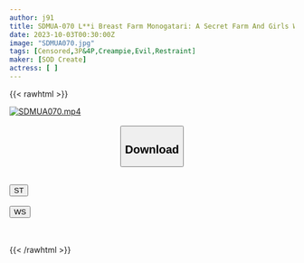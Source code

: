 ```yaml
---
author: j91
title: SDMUA-070 L**i Breast Farm Monogatari: A Secret Farm And Girls Who Are Seed And Bred
date: 2023-10-03T00:30:00Z
image: "SDMUA070.jpg"
tags: [Censored,3P&4P,Creampie,Evil,Restraint]
maker: [SOD Create]
actress: [ ]
---
```



{{< rawhtml >}}

<div class="video" data-videoid="BaBG3BQlqlFmdD">
    <a href="javascript:;">
        <img src="https://my.j91.asia/posts/SDMUA070/SDMUA070.jpg" width="WIDTH" height="HEIGHT" alt="SDMUA070.mp4" loading="lazy">
    </a>
</div>

<script type="text/javascript" src="https://j91.asia/asset/on-demand-st.js"></script>

<br>
  <link rel="stylesheet" href="https://j91.asia/asset/bs5.css">
  
  <center>
  <button class="btn btn-primary" type="button" data-bs-toggle="collapse" data-bs-target=".multi-collapse" aria-expanded="false" aria-controls="multiCollapseExample1 multiCollapseExample2"><h2>Download</h2></button></center>
</p>
<div class="row">
  <div class="col">
    <div class="collapse multi-collapse" id="multiCollapseExample1">
      <div class="card card-body">
	      	      <br>
<div class="buttons">  
<a href="https://streamtape.to/v/BaBG3BQlqlFmdD"><button class="btn-hover color-3"><i class="fa fa-download"></i> ST</button></a></div>
    </div>
  </div>
</div>
  <div class="col">
    <div class="collapse multi-collapse" id="multiCollapseExample2">
      <div class="card card-body">
	      <br>
<div class="buttons">
    <a href="https://wolfstream.tv/p1zvqebixssb"><button class="btn-hover color-9"><i class="fa fa-download"></i> WS</button></a></div>
<br><br>
      </div>
    </div>
  </div>
</div>

{{< /rawhtml >}}